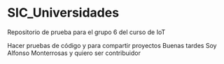 # SIC_Universidades

Repositorio de prueba para el grupo 6 del curso de IoT

Hacer pruebas de código y para compartir proyectos
Buenas tardes Soy Alfonso Monterrosas y quiero ser contribuidor
